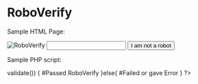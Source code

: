 # RoboVerify
Sample HTML Page:
	<form action="test-validate.php" method="post">
		<img src="img.php" alt="RoboVerify" />
		<input type="text" name="code">
		<input type="submit" value="I am not a robot">
	</form>


Sample PHP script:
<?php

require_once "val.php";

$ver = new RoboVerify;

if ($ver->validate()) {
	#Passed RoboVerify
}else{
	#Failed or gave Error
}

?>
